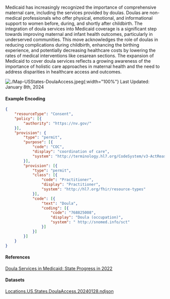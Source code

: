 
Medicaid has increasingly recognized the importance of comprehensive maternal care, including the services provided by doulas. Doulas are non-medical professionals who offer physical, emotional, and informational support to women before, during, and shortly after childbirth. The integration of doula services into Medicaid coverage is a significant step towards improving maternal and infant health outcomes, particularly in underserved communities. This move acknowledges the role of doulas in reducing complications during childbirth, enhancing the birthing experience, and potentially decreasing healthcare costs by lowering the rates of medical interventions like cesarean sections. The expansion of Medicaid to cover doula services reflects a growing awareness of the importance of holistic care approaches in maternal health and the need to address disparities in healthcare access and outcomes.


![./Map-USStates-DoulaAccess.jpeg](./Map-USStates-DoulaAccess.jpg){:width="100%"}
Last Updated:  January 8th, 2024

#### Example Encoding  

```json
{ 
    "resourceType": "Consent",
    "policy": [{
        "authority": "https://nv.gov/"
    }],
    "provision": {
        "type": "permit",
        "purpose": [{
            "code": "COC",
            "display": "coordination of care",
            "system": "http://terminology.hl7.org/CodeSystem/v3-ActReason"
        }],
        "provision": [{
            "type": "permit",
            "class": [{
                "code": "Practitioner",
                "display": "Practitioner",
                "system": "http://hl7.org/fhir/resource-types"
            }],
            "code": [{
                "text": "Doula",
                "coding": [{
                    "code": "768825008",
                    "display": "Doula (occupation)",
                    "system": " http://snomed.info/sct"
                }]
            }]
        }]
    }
}
```

#### References  
[Doula Services in Medicaid: State Progress in 2022](https://ccf.georgetown.edu/2022/06/02/doula-services-in-medicaid-state-progress-in-2022/)


#### Datasets
[Locations.US.States.DoulaAccess.20240128.ndjson](Locations.US.States.DoulaAccess.20240128.ndjson)  